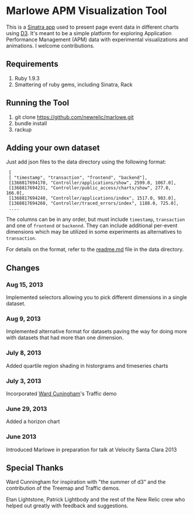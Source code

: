 Marlowe APM Visualization Tool
================

This is a [Sinatra app](http://www.sinatrarb.com/) used to present
page event data in different charts using [D3](http://d3js.org/).
It's meant to be a simple platform for exploring Application
Performance Management (APM) data with experimental visualizations and
animations.  I welcome contributions.

Requirements
---------------

1. Ruby 1.9.3
2. Smattering of ruby gems, including Sinatra, Rack

Running the Tool
----------------

1. git clone https://github.com/newrelic/marlowe.git
2. bundle install
3. rackup


Adding your own dataset
----------------
Just add json files to the data directory using the following format:

     [
     [ "timestamp", "transaction", "frontend", "backend"],
     [1368817694170, "Controller/applications/show", 2599.0, 1067.0],
     [1368817694231, "Controller/public_access/charts/show", 277.0, 166.0],
     [1368817694240, "Controller/applications/index", 1517.0, 983.0],
     [1368817694260, "Controller/traced_errors/index", 1188.0, 725.0],
     ....

The columns can be in any order, but must include `timestamp`, `transaction` and one of
`frontend` or `backennd`.  They can include additional per-event dimensions which may be
utilized in some experiments as alternatives to `transaction`.

For details on the format, refer to the [readme.md](data/readme.md) file in the data directory.


Changes
------------------

### Aug 15, 2013

Implemented selectors allowing you to pick different dimensions in a
single dataset.

### Aug 9, 2013 

Implemented alternative format for datasets paving the way for doing
more with datasets that had more than one dimension.

### July 8, 2013 

Added quartile region shading in historgrams and timeseries charts

### July 3, 2013 

Incorporated [Ward Cuningham](http://c2.org)'s Traffic demo

### June 29, 2013

Added a horizon chart

### June 2013

Introduced Marlowe in preparation for talk at Velocity Santa Clara 2013


Special Thanks
------------------

Ward Cunningham for inspiration with "the summer of d3" and the
contribution of the Treemap and Traffic demos.

Etan Lightstone, Patrick Lightbody and the rest of the New Relic crew
who helped out greatly with feedback and suggestions.

